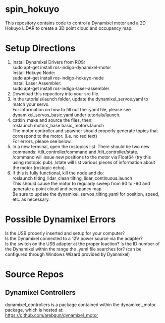 # spin_hokuyo
This repository contains code to control a Dynamixel motor and a 2D Hokuyo LiDAR to create a 3D point cloud and occupancy map.<br />

# Setup Directions
1. Install Dynamixel Drivers from ROS:<br />
sudo apt-get install ros-indigo-dynamixel-motor<br />
Install Hokuyo Node:<br />
sudo apt-get install ros-indigo-hokuyo-node<br />
Install Laser Assembler:<br />
sudo apt-get install ros-indigo-laser-assembler<br />
2. Download this repocitory into your src file.<br />
3. In the tutorials/launch folder, update the dynamixel_servos.yaml to match your servo.<br />
For information on how to fill out the .yaml file, please see dynamixel_servos_basic.yaml under tutorials/launch.<br />
4. catkin_make and source the files, then:<br />
roslaunch motors_base basic_motors.launch<br />
The motor controller and spawner should properly generate topics that correspond to the motor. (i.e. no red text)<br />
For errors, please see below. <br />
5. In a new terminal, open the rostopics list.  There should be two new commands: /tilt_controller/command and /tilt_controller/state.  /command will issue new positions to the motor via Float64 (try this using rostopic pub).  /state will list various pieces of information about the motor (rostopic echo).<br />
6. If this is fully functional, kill the node and do:<br />
roslaunch tilting_lidar_clean tilting_lidar_continuous.launch<br />
This should cause the motor to regularly sweep from 90 to -90 and generate a point cloud and occupancy map.<br />
Be sure to update the dynamixel_servos_tilting.yaml for position, speed, etc. as necessary.<br />

# Possible Dynamixel Errors
Is the USB properly inserted and setup for your computer?  
Is the Dynamixel connected to a 12V power source via the adapter?  
Is the switch on the USB adapter at the proper loaction?
Is the ID number of the Dynamixel within the range the .yaml file searches for? (can be configured through Windows Wizard provided by Dyanmixel)

# Source Repos
## Dynamixel Controllers
dynamixel_controllers is a package contained within the dynamixel_motor package, which is hosted at:  
https://github.com/arebgun/dynamixel_motor  
##
